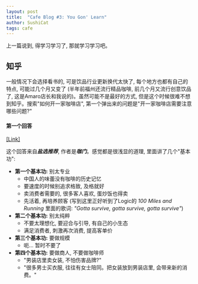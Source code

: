```yaml
---
layout: post
title:  "Cafe Blog #3: You Gon' Learn"
author: SushiCat
tags: cafe
---
```


上一篇说到, 得学习学习了, 那就学习学习吧。


## 知乎
一般情况下会选择看书的, 可是饮品行业更新换代太快了, 每个地方也都有自己的特点, 可能过几个月又变了 (半年前福州还流行精品咖啡, 前几个月又流行创意饮品了, 这是Amaro店长和我说的)。虽然可能不是最好的方式, 但是这个时候很难不想到知乎。搜索"如何开一家咖啡店", 第一个弹出来的问题是"开一家咖啡店需要注意哪些问题?"

#### 第一个回答
[[Link]](https://www.zhihu.com/answer/720617509)

这个回答来自***盐选推荐***, 作者是***咖门***。感觉都是很浅显的道理, 里面讲了几个"基本功":

- **第一个基本功:** 别太专业
  - 中国人的味蕾没有咖啡的历史记忆
  - 要速度的时候别追求格致, 及格就好
  - 卖消费者需要的, 很多客人喜欢, 蛋炒饭也得卖
  - 先活着, 再培养顾客 (写到这里正好听到了Logic的 *100 Miles and Running* 里面的歌词: *"Gotta survive, gotta survive, gotta survive"*)
- **第二个基本功:** 别太纯粹
  - 不要太理想化, 要迎合与引导, 有自己的小生态
  - 满足消费者, 刺激再次消费, 提高客单价
- **第三个基本功:** 要做规模
  - 呃... 暂时不要了
- **第四个基本功:** 要做商人, 不要做咖啡师
  - "男装店里卖女装, 不怕伤害品牌?"
  - "很多男士买衣服, 往往有女士陪同。把女装放到男装店里, 会带来新的消费。"
